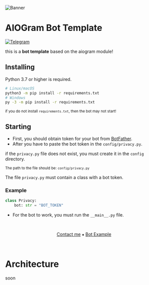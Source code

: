 ![Banner](https://user-images.githubusercontent.com/79407681/221333190-21cd26e9-3435-40f7-a529-d3751b4c24ad.png)

AIOGram Bot Template
====================

[![Telegram](https://img.shields.io/badge/-Contact-2f3136?style=for-the-badge&logo=telegram)](https://t.me/lantrik)

this is a **bot template** based on the aiogram module!

Installing
----------

Python 3.7 or higher is required.

``` sh
# Linux/macOS
python3 -m pip install -r requirements.txt
# Windows
py -3 -m pip install -r requirements.txt
```

<sup>if you do not install `requirements.txt`, then the bot may not start!</sup>

Starting
--------

- First, you should obtain token for your bot from [BotFather](https://t.me/BotFather).
- After you have to paste the bot token in the `config/privacy.py`.

if the `privacy.py` file does not exist, you must create it in the `config` directory.

<sup>The path to the file should be: `config/privacy.py`</sup>

The file `privacy.py` must contain a class with a bot token.

### Example

```py
class Privacy:
    bot: str = "BOT_TOKEN"
```

- For the bot to work, you must run the `__main__.py` file.

<br>
<p align="center">
    <a href="https://t.me/lantrik">Contact me</a>
    ⁕
    <a href="https://t.me/tiktok_downloader_example_bot">Bot Example</a>
</p>
<br>


Architecture
============

soon
